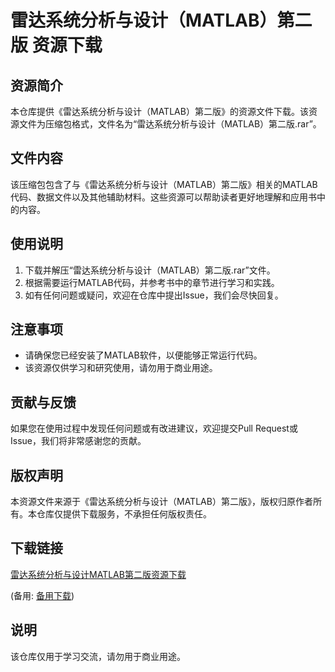 # 雷达系统分析与设计（MATLAB）第二版 资源下载

## 资源简介
本仓库提供《雷达系统分析与设计（MATLAB）第二版》的资源文件下载。该资源文件为压缩包格式，文件名为“雷达系统分析与设计（MATLAB）第二版.rar”。

## 文件内容
该压缩包包含了与《雷达系统分析与设计（MATLAB）第二版》相关的MATLAB代码、数据文件以及其他辅助材料。这些资源可以帮助读者更好地理解和应用书中的内容。

## 使用说明
1. 下载并解压“雷达系统分析与设计（MATLAB）第二版.rar”文件。
2. 根据需要运行MATLAB代码，并参考书中的章节进行学习和实践。
3. 如有任何问题或疑问，欢迎在仓库中提出Issue，我们会尽快回复。

## 注意事项
- 请确保您已经安装了MATLAB软件，以便能够正常运行代码。
- 该资源仅供学习和研究使用，请勿用于商业用途。

## 贡献与反馈
如果您在使用过程中发现任何问题或有改进建议，欢迎提交Pull Request或Issue，我们将非常感谢您的贡献。

## 版权声明
本资源文件来源于《雷达系统分析与设计（MATLAB）第二版》，版权归原作者所有。本仓库仅提供下载服务，不承担任何版权责任。

## 下载链接
[雷达系统分析与设计MATLAB第二版资源下载](https://pan.quark.cn/s/11296d29016f) 

(备用: [备用下载](https://pan.baidu.com/s/18N2_9zQt3ha-B3GtQCvymA?pwd=1234))

## 说明

该仓库仅用于学习交流，请勿用于商业用途。
